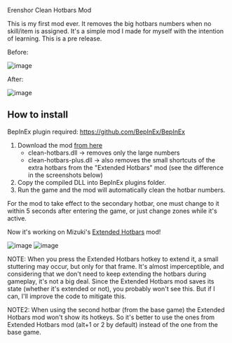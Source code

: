 Erenshor Clean Hotbars Mod

This is my first mod ever.
It removes the big hotbars numbers when no skill/item is assigned.
It's a simple mod I made for myself with the intention of learning. This is a pre release.

Before:

![image](https://github.com/user-attachments/assets/4abe4005-f7f4-4441-b246-3d8de9f58cf4)

After:

![image](https://github.com/user-attachments/assets/90f8d8e6-f245-4093-b377-b61b0ddb9fb2)

## How to install

BepInEx plugin required: https://github.com/BepInEx/BepInEx

1. Download the mod [from here](https://github.com/lucas-xk/Erenshor-Clean-Hotbars/releases)
   - clean-hotbars.dll -> removes only the large numbers
   - clean-hotbars-plus.dll -> also removes the small shortcuts of the extra hotbars from the "Extended Hotbars" mod (see the difference in the screenshots below)
3. Copy the compiled DLL into BepInEx plugins folder.
4. Run the game and the mod will automatically clean the hotbar numbers.

For the mod to take effect to the secondary hotbar, one must change to it within 5 seconds after entering the game, or just change zones while it's active.

Now it's working on Mizuki's [Extended Hotbars](https://github.com/MizukiBelhi/Erenshor-ExtendedHotbars/releases/tag/1.0.1) mod!

![image](https://github.com/user-attachments/assets/1dce0ea6-4870-4515-a97d-3f1c4d39af31)
![image](https://github.com/user-attachments/assets/6380bcc6-bb56-4a63-9b94-91f753e8fbc9)


NOTE: When you press the Extended Hotbars hotkey to extend it, a small stuttering may occur, but only for that frame. It's almost imperceptible, and considering that we don't need to keep extending the hotbars during gameplay, it's not a big deal. Since the Extended Hotbars mod saves its state (whether it's extended or not), you probably won't see this. But if I can, I'll improve the code to mitigate this.

NOTE2: When using the second hotbar (from the base game) the Extended Hotbars mod won't show its hotkeys. So it's better to use the ones from Extended Hotbars mod (alt+1 or 2 by default) instead of the one from the base game.
